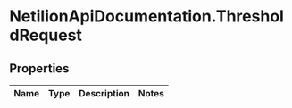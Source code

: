 # NetilionApiDocumentation.ThresholdRequest

## Properties
Name | Type | Description | Notes
------------ | ------------- | ------------- | -------------


